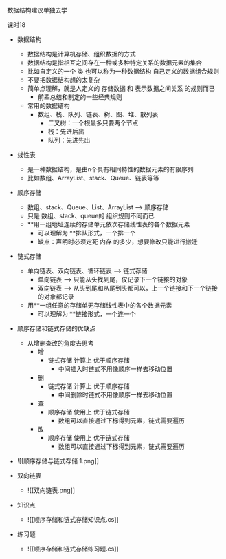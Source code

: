
数据结构建议单独去学

课时18

- 数据结构
	- 数据结构是计算机存储、组织数据的方式
	- 数据结构是指相互之间存在一种或多种特定关系的数据元素的集合
	- 比如自定义的一个 类 也可以称为一种数据结构 自己定义的数据组合规则
	- 不要把数据结构想的太复杂
	- 简单点理解，就是人定义的 存储数据 和 表示数据之间关系 的规则而已
		- 前辈总结和制定的一些经典规则
	- 常用的数据结构
		- 数组、栈、队列、链表、树、图、堆、散列表
			- 二叉树：一个根最多只要两个节点
			- 栈：先进后出
			- 队列：先进先出
- 线性表
	- 是一种数据结构，是由n个具有相同特性的数据元素的有限序列
	- 比如数组、ArrayList、stack、Queue、链表等等
- 顺序存储
	- 数组、stack、Queue、List、ArrayList ——> 顺序存储
	- 只是 数组、stack、queue的 组织规则不同而已
	- **用一组地址连续的存储单元依次存储线性表的各个数据元素
		- 可以理解为 **排队形式，一个排一个
		- 缺点：声明时必须定死 内存 的多少，想要修改只能进行搬迁
- 链式存储
	- 单向链表、双向链表、循环链表 ——> 链式存储
		- 单向链表 ——> 只能从头找到尾，仅记录下一个链接的对象
		- 双向链表 ——> 从头到尾和从尾到头都可以，上一个链接和下一个链接的对象都记录
	- 用**一组任意的存储单无存储线性表中的各个数据元素
		- 可以理解为 **链接形式，一个连一个
- 顺序存储和链式存储的优缺点
	- 从增删查改的角度去思考
		- 增
			- 链式存储 计算上 优于顺序存储
				- 中间插入时链式不用像顺序一样去移动位置
		- 删
			- 链式存储 计算上 优于顺序存储
				- 中间删除时链式不用像顺序一样去移动位置
		- 查
			- 顺序存储 使用上 优于链式存储
				- 数组可以直接通过下标得到元素，链式需要遍历
		- 改
			- 顺序存储 使用上 优于链式存储
				- 数组可以直接通过下标得到元素，链式需要遍历
- ![[顺序存储与链式存储 1.png]]

- 双向链表
	- ![[双向链表.png]]
- 知识点
	- ![[顺序存储和链式存储知识点.cs]]

- 练习题
	- ![[顺序存储和链式存储练习题.cs]]